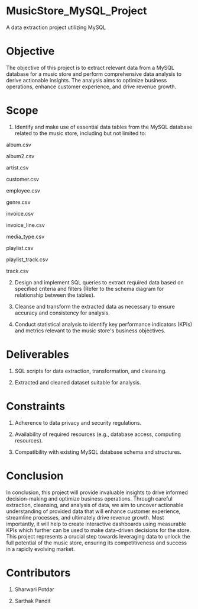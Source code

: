 # MusicStore_MySQL_Project
A data extraction project utilizing MySQL

# Objective

The objective of this project is to extract relevant data from a MySQL database for a music store and perform comprehensive data analysis to derive actionable insights. The analysis aims to optimize business operations, enhance customer experience, and drive revenue growth.

# Scope

1) Identify and make use of essential data tables from the MySQL database related to the music store, including but not limited to:

album.csv

album2.csv

artist.csv

customer.csv

employee.csv

genre.csv

invoice.csv

invoice_line.csv

media_type.csv

playlist.csv

playlist_track.csv

track.csv

2) Design and implement SQL queries to extract required data based on specified criteria and filters (Refer to the schema diagram for relationship between the tables).

3) Cleanse and transform the extracted data as necessary to ensure accuracy and consistency for analysis.

4) Conduct statistical analysis to identify key performance indicators (KPIs) and metrics relevant to the music store's business objectives.

# Deliverables

1) SQL scripts for data extraction, transformation, and cleansing.

2) Extracted and cleaned dataset suitable for analysis.

# Constraints

1) Adherence to data privacy and security regulations.

2) Availability of required resources (e.g., database access, computing resources).

3) Compatibility with existing MySQL database schema and structures.

# Conclusion

In conclusion, this project will provide invaluable insights to drive informed decision-making and optimize business operations. Through careful extraction, cleansing, and analysis of data, we aim to uncover actionable understanding of provided data that will enhance customer experience, streamline processes, and ultimately drive revenue growth. Most importantly, it will help to create interactive dashboards using measurable KPIs which further can be used to make data-driven decisions for the store. This project represents a crucial step towards leveraging data to unlock the full potential of the music store, ensuring its competitiveness and success in a rapidly evolving market.

# Contributors

1) Sharwari Potdar

2) Sarthak Pandit
